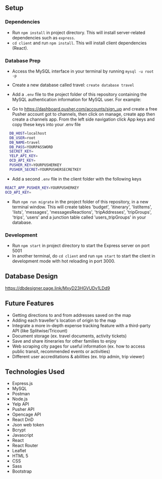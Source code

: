 ## Setup

### Dependencies

- Run `npm install` in project directory. This will install server-related dependencies such as `express`.
- `cd client` and run `npm install`. This will install client dependencies (React).

### Database Prep

- Access the MySQL interface in your terminal by running `mysql -u root -p`
- Create a new database called travel: `create database travel`
- Add a `.env` file to the project folder of this repository containing the MySQL authentication information for MySQL user. For example:

- Go to https://dashboard.pusher.com/accounts/sign_up and create a free Pusher account got to channels, then click on manage, create app then create a channels app. From the left side navigation click App keys and copy these keys into your .env file

```bash
  DB_HOST=localhost
  DB_USER=root
  DB_NAME=travel
  DB_PASS=YOURPASSWORD
  SECRET_KEY=
  YELP_API_KEY=
  OCD_API_KEY=
  PUSHER_KEY=YOURPUSHERKEY
  PUSHER_SECRET=YOURPUSHERSECRETKEY
```

- Add a second `.env` file in the client folder with the following keys

```bash
REACT_APP_PUSHER_KEY=YOURPUSHERKEY
OCD_API_KEY=
```

- Run `npm run migrate` in the project folder of this repository, in a new terminal window. This will create tables 'budget', 'itinerary', 'listItems', 'lists', 'messages', 'messagesReactions', 'tripAddresses', 'tripGroups', 'trips', 'users' and a junction table called 'users_tripGroups' in your database.

### Development

- Run `npm start` in project directory to start the Express server on port 5001
- In another terminal, do `cd client` and run `npm start` to start the client in development mode with hot reloading in port 3000.

## Database Design

https://dbdesigner.page.link/MxyD23HGVUDv1LDd9

## Future Features

- Getting directions to and from addresses saved on the map
- Adding each traveller's location of origin to the map
- Integrate a more in-depth expense tracking feature with a third-party API (like Splitwise/Tricount)
- Document storage (ex. travel documents, activity tickets)
- Save and share itineraries for other families to enjoy
- Web scraping city pages for useful information (ex. how to access public transit, recommended events or activities)
- Different user accreditations & abilities (ex. trip admin, trip viewer)

## Technologies Used

- Express.js
- MySQL
- Postman
- Node.js
- Yelp API
- Pusher API
- Opencage API
- React DnD
- Json web token
- Bcrypt
- Javascript
- React
- React Router
- Leaflet
- HTML 5
- CSS
- Sass
- Bootstrap
